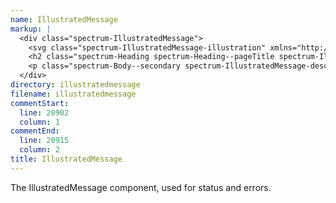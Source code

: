 ```yaml
---
name: IllustratedMessage
markup: |
  <div class="spectrum-IllustratedMessage">
    <svg class="spectrum-IllustratedMessage-illustration" xmlns="http://www.w3.org/2000/svg" width="200" height="98" viewBox="0 0 199 97.7"><defs><style>.cls-1,.cls-2{fill:none;stroke-linecap:round;stroke-linejoin:round;}.cls-1{stroke-width:3px;}.cls-2{stroke-width:2px;}</style></defs><title>Asset 1</title><g id="Layer_2" data-name="Layer 2"><g id="illustrations"><path class="cls-1" d="M110.53,85.66,100.26,95.89a1.09,1.09,0,0,1-1.52,0L88.47,85.66"/><line class="cls-1" x1="99.5" y1="95.5" x2="99.5" y2="58.5"/><path class="cls-1" d="M105.5,73.5h19a2,2,0,0,0,2-2v-43"/><path class="cls-1" d="M126.5,22.5h-19a2,2,0,0,1-2-2V1.5h-31a2,2,0,0,0-2,2v68a2,2,0,0,0,2,2h19"/><line class="cls-1" x1="105.5" y1="1.5" x2="126.5" y2="22.5"/><path class="cls-2" d="M47.93,50.49a5,5,0,1,0-4.83-5A4.93,4.93,0,0,0,47.93,50.49Z"/><path class="cls-2" d="M36.6,65.93,42.05,60A2.06,2.06,0,0,1,45,60l12.68,13.2"/><path class="cls-2" d="M3.14,73.23,22.42,53.76a1.65,1.65,0,0,1,2.38,0l19.05,19.7"/><path class="cls-1" d="M139.5,36.5H196A1.49,1.49,0,0,1,197.5,38V72A1.49,1.49,0,0,1,196,73.5H141A1.49,1.49,0,0,1,139.5,72V32A1.49,1.49,0,0,1,141,30.5H154a2.43,2.43,0,0,1,1.67.66l6,5.66"/><rect class="cls-1" x="1.5" y="34.5" width="58" height="39" rx="2" ry="2"/></g></g></svg>
    <h2 class="spectrum-Heading spectrum-Heading--pageTitle spectrum-IllustratedMessage-heading">Error 404: Page Not Found</h2>
    <p class="spectrum-Body--secondary spectrum-IllustratedMessage-description">This page isn't available. Try checking the URL or visit a different page.</p>
  </div>
directory: illustratedmessage
filename: illustratedmessage
commentStart:
  line: 20902
  column: 1
commentEnd:
  line: 20915
  column: 2
title: IllustratedMessage
---
```

The IllustratedMessage component, used for status and errors.